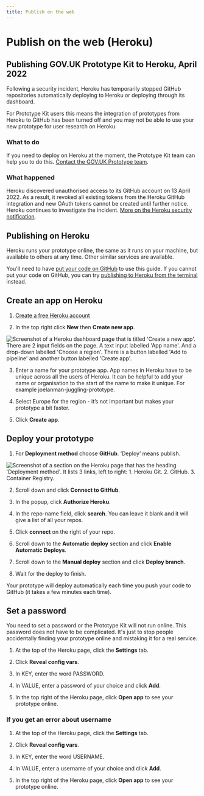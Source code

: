 ```yaml
---
title: Publish on the web
---
```

# Publish on the web (Heroku)

## Publishing GOV.UK Prototype Kit to Heroku, April 2022

Following a security incident, Heroku has temporarily stopped GitHub repositories automatically deploying to Heroku or deploying through its dashboard.

For Prototype Kit users this means the integration of prototypes from Heroku to GitHub has been turned off and you may not be able to use your new prototype for user research on Heroku.

### What to do

If you need to deploy on Heroku at the moment, the Prototype Kit team can help you to do this. [Contact the GOV.UK Prototype team](https://design-system.service.gov.uk/get-in-touch/).

### What happened

Heroku discovered unauthorised access to its GitHub account on 13 April 2022. As a result, it revoked all existing tokens from the Heroku GitHub integration and new OAuth tokens cannot be created until further notice. Heroku continues to investigate the incident.
[More on the Heroku security notification](https://status.heroku.com/incidents/2413).


## Publishing on Heroku

Heroku runs your prototype online, the same as it runs on your machine, but available to others at any time. Other similar services are available.

You'll need to have [put your code on GitHub](/docs/github-desktop) to use this guide. If you cannot put your code on GitHub, you can try [publishing to Heroku from the terminal](/docs/publishing-on-heroku-terminal) instead.

## Create an app on Heroku

1. [Create a free Heroku account](https://heroku.com)

2. In the top right click **New** then **Create new app**.

![Screenshot of a Heroku dashboard page that is titled 'Create a new app'. There are 2 input fields on the page. A text input labelled 'App name'. And a drop-down labelled 'Choose a region'. There is a button labelled 'Add to pipeline' and another button labelled 'Create app'.](/public/images/docs/heroku-create-app.png)

3. Enter a name for your prototype app. App names in Heroku have to be unique across all the users of Heroku. It can be helpful to add your name or organisation to the start of the name to make it unique. For example joelanman-juggling-prototype.

4. Select Europe for the region - it’s not important but makes your prototype a bit faster.

5. Click **Create app**.

## Deploy your prototype

1. For **Deployment method** choose **GitHub**. ‘Deploy’ means publish.

![Screenshot of a section on the Heroku page that has the heading 'Deployment method'. It lists 3 links, left to right: 1. Heroku Git. 2. GitHub. 3. Container Registry.](/public/images/docs/heroku-deploy.png)

2. Scroll down and click **Connect to GitHub**.

3. In the popup, click **Authorize Heroku**.

4. In the repo-name field, click **search**. You can leave it blank and it will give a list of all your repos.

5. Click **connect** on the right of your repo.

6. Scroll down to the **Automatic deploy** section and click **Enable Automatic Deploys**.

7. Scroll down to the **Manual deploy** section and click **Deploy branch**.

8. Wait for the deploy to finish.

Your prototype will deploy automatically each time you push your code to GitHub (it takes a few minutes each time).

## Set a password

You need to set a password or the Prototype Kit will not run online. This password does not have to be complicated. It's just to stop people accidentally finding your prototype online and mistaking it for a real service.

1. At the top of the Heroku page, click the **Settings** tab.

2. Click **Reveal config vars**.

3. In KEY, enter the word PASSWORD.

4. In VALUE, enter a password of your choice and click **Add**.

5. In the top right of the Heroku page, click **Open app** to see your prototype online.

### If you get an error about username

1. At the top of the Heroku page, click the **Settings** tab.

2. Click **Reveal config vars**.

3. In KEY, enter the word USERNAME.

4. In VALUE, enter a username of your choice and click **Add**.

5. In the top right of the Heroku page, click **Open app** to see your prototype online.
